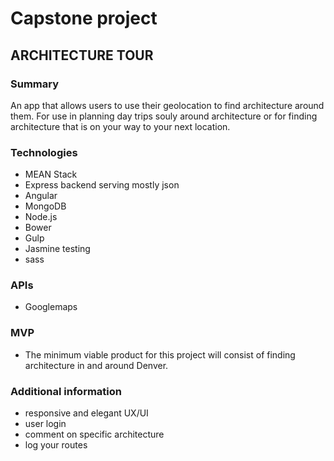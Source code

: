 # Capstone project
## ARCHITECTURE TOUR

### Summary
An app that allows users to use their geolocation to find architecture around them. For use in planning day trips souly around architecture or for finding architecture that is on your way to your next location.

### Technologies
- MEAN Stack
 - Express backend serving mostly json
 - Angular
 - MongoDB
 - Node.js
- Bower
- Gulp
- Jasmine testing
- sass

### APIs
- Googlemaps

### MVP
- The minimum viable product for this project will consist of finding architecture in and around Denver.

### Additional information
- responsive and elegant UX/UI
- user login
- comment on specific architecture
- log your routes